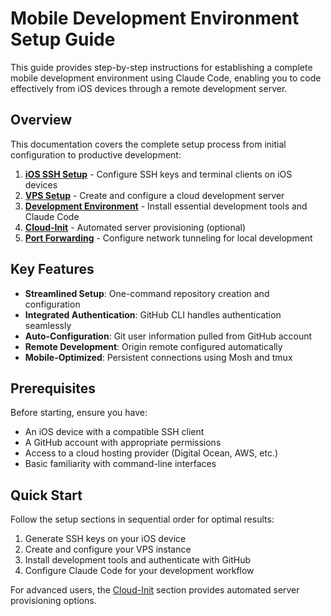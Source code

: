 # Mobile Development Environment Setup Guide

This guide provides step-by-step instructions for establishing a complete mobile development environment using Claude Code, enabling you to code effectively from iOS devices through a remote development server.

## Overview

This documentation covers the complete setup process from initial configuration to productive development:

1. **[iOS SSH Setup](setup/ios-ssh.md)** - Configure SSH keys and terminal clients on iOS devices
2. **[VPS Setup](setup/vps.md)** - Create and configure a cloud development server
3. **[Development Environment](setup/dev-env.md)** - Install essential development tools and Claude Code
4. **[Cloud-Init](setup/cloud-init.md)** - Automated server provisioning (optional)
5. **[Port Forwarding](setup/port-forwarding.md)** - Configure network tunneling for local development

## Key Features

- **Streamlined Setup**: One-command repository creation and configuration
- **Integrated Authentication**: GitHub CLI handles authentication seamlessly
- **Auto-Configuration**: Git user information pulled from GitHub account
- **Remote Development**: Origin remote configured automatically
- **Mobile-Optimized**: Persistent connections using Mosh and tmux

## Prerequisites

Before starting, ensure you have:

- An iOS device with a compatible SSH client
- A GitHub account with appropriate permissions
- Access to a cloud hosting provider (Digital Ocean, AWS, etc.)
- Basic familiarity with command-line interfaces

## Quick Start

Follow the setup sections in sequential order for optimal results:

1. Generate SSH keys on your iOS device
2. Create and configure your VPS instance
3. Install development tools and authenticate with GitHub
4. Configure Claude Code for your development workflow

For advanced users, the [Cloud-Init](setup/cloud-init.md) section provides automated server provisioning options.
